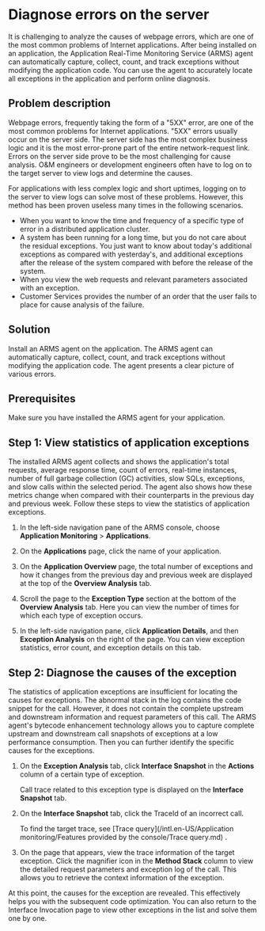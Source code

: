 # Diagnose errors on the server

It is challenging to analyze the causes of webpage errors, which are one of the most common problems of Internet applications. After being installed on an application, the Application Real-Time Monitoring Service \(ARMS\) agent can automatically capture, collect, count, and track exceptions without modifying the application code. You can use the agent to accurately locate all exceptions in the application and perform online diagnosis.

## Problem description

Webpage errors, frequently taking the form of a "5XX" error, are one of the most common problems for Internet applications. "5XX" errors usually occur on the server side. The server side has the most complex business logic and it is the most error-prone part of the entire network-request link. Errors on the server side prove to be the most challenging for cause analysis. O&M engineers or development engineers often have to log on to the target server to view logs and determine the causes.

For applications with less complex logic and short uptimes, logging on to the server to view logs can solve most of these problems. However, this method has been proven useless many times in the following scenarios.

-   When you want to know the time and frequency of a specific type of error in a distributed application cluster.
-   A system has been running for a long time, but you do not care about the residual exceptions. You just want to know about today's additional exceptions as compared with yesterday's, and additional exceptions after the release of the system compared with before the release of the system.
-   When you view the web requests and relevant parameters associated with an exception.
-   Customer Services provides the number of an order that the user fails to place for cause analysis of the failure.

## Solution

Install an ARMS agent on the application. The ARMS agent can automatically capture, collect, count, and track exceptions without modifying the application code. The agent presents a clear picture of various errors.

## Prerequisites

Make sure you have installed the ARMS agent for your application.

## Step 1: View statistics of application exceptions

The installed ARMS agent collects and shows the application's total requests, average response time, count of errors, real-time instances, number of full garbage collection \(GC\) activities, slow SQLs, exceptions, and slow calls within the selected period. The agent also shows how these metrics change when compared with their counterparts in the previous day and previous week. Follow these steps to view the statistics of application exceptions.

1.  In the left-side navigation pane of the ARMS console, choose **Application Monitoring** \> **Applications**.

2.  On the **Applications** page, click the name of your application.

3.  On the **Application Overview** page, the total number of exceptions and how it changes from the previous day and previous week are displayed at the top of the **Overview Analysis** tab.

4.  Scroll the page to the **Exception Type** section at the bottom of the **Overview Analysis** tab. Here you can view the number of times for which each type of exception occurs.

5.  In the left-side navigation pane, click **Application Details**, and then **Exception Analysis** on the right of the page. You can view exception statistics, error count, and exception details on this tab.


## Step 2: Diagnose the causes of the exception

The statistics of application exceptions are insufficient for locating the causes for exceptions. The abnormal stack in the log contains the code snippet for the call. However, it does not contain the complete upstream and downstream information and request parameters of this call. The ARMS agent's bytecode enhancement technology allows you to capture complete upstream and downstream call snapshots of exceptions at a low performance consumption. Then you can further identify the specific causes for the exceptions.

1.  On the **Exception Analysis** tab, click **Interface Snapshot** in the **Actions** column of a certain type of exception.

    Call trace related to this exception type is displayed on the **Interface Snapshot** tab.

2.  On the **Interface Snapshot** tab, click the TraceId of an incorrect call.

    To find the target trace, see [Trace query](/intl.en-US/Application monitoring/Features provided by the console/Trace query.md) .

3.  On the page that appears, view the trace information of the target exception. Click the magnifier icon in the **Method Stack** column to view the detailed request parameters and exception log of the call. This allows you to retrieve the context information of the exception.


At this point, the causes for the exception are revealed. This effectively helps you with the subsequent code optimization. You can also return to the Interface Invocation page to view other exceptions in the list and solve them one by one.

